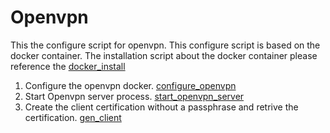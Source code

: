 # Openvpn
This the configure script for openvpn. This configure script is based on the docker container. The installation script about the docker container please reference the [docker_install](https://github.com/T-tssxuan/tools/tree/master/docker)

1. Configure the openvpn docker. [configure_openvpn](vpn_openvpn/configure_openvpn.sh)
2. Start Openvpn server process. [start_openvpn_server](vpn_openvpn/start_openvpn_server.sh)
2. Create the client certification without a passphrase and retrive the certification. [gen_client](vpn_openvpn/gen_client.sh)
